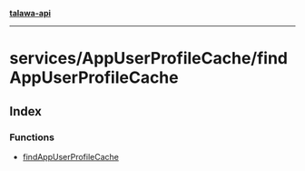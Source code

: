 [**talawa-api**](../../../README.md)

***

# services/AppUserProfileCache/findAppUserProfileCache

## Index

### Functions

- [findAppUserProfileCache](functions/findAppUserProfileCache.md)
